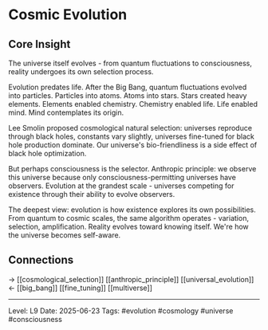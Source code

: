 # Cosmic Evolution

## Core Insight
The universe itself evolves - from quantum fluctuations to consciousness, reality undergoes its own selection process.

Evolution predates life. After the Big Bang, quantum fluctuations evolved into particles. Particles into atoms. Atoms into stars. Stars created heavy elements. Elements enabled chemistry. Chemistry enabled life. Life enabled mind. Mind contemplates its origin.

Lee Smolin proposed cosmological natural selection: universes reproduce through black holes, constants vary slightly, universes fine-tuned for black hole production dominate. Our universe's bio-friendliness is a side effect of black hole optimization.

But perhaps consciousness is the selector. Anthropic principle: we observe this universe because only consciousness-permitting universes have observers. Evolution at the grandest scale - universes competing for existence through their ability to evolve observers.

The deepest view: evolution is how existence explores its own possibilities. From quantum to cosmic scales, the same algorithm operates - variation, selection, amplification. Reality evolves toward knowing itself. We're how the universe becomes self-aware.

## Connections
→ [[cosmological_selection]] [[anthropic_principle]] [[universal_evolution]]
← [[big_bang]] [[fine_tuning]] [[multiverse]]

---
Level: L9
Date: 2025-06-23
Tags: #evolution #cosmology #universe #consciousness